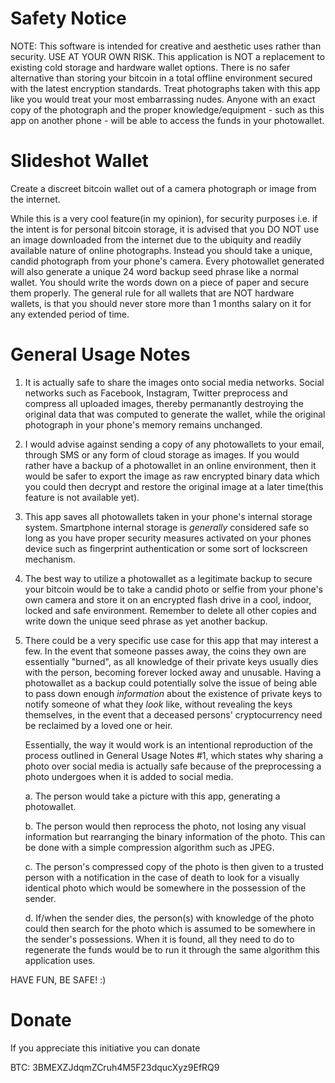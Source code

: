 # Safety Notice
NOTE: This software is intended for creative and aesthetic uses rather than security. USE AT YOUR OWN RISK.  This application is NOT a replacement to existing cold storage and hardware wallet options.  There is no safer alternative than storing your bitcoin in a total offline environment secured with the latest encryption standards.  Treat photographs taken with this app like you would treat your most embarrassing nudes.  Anyone with an exact copy of the photograph and the proper knowledge/equipment - such as this app on another phone - will be able to access the funds in your photowallet.


# Slideshot Wallet
Create a discreet bitcoin wallet out of a camera photograph or image from the internet.

While this is a very cool feature(in my opinion), for security purposes i.e. if the intent is for personal bitcoin storage, it is advised that you DO NOT use an image downloaded from the internet due to the ubiquity and readily available nature of online photographs. Instead you should take a unique, candid photograph from your phone's camera.  Every photowallet generated will also generate a unique 24 word backup seed phrase like a normal wallet.  You should write the words down on a piece of paper and secure them properly. The general rule for all wallets that are NOT hardware wallets, is that you should never store more than 1 months salary on it for any extended period of time.

# General Usage Notes
1. It is actually safe to share the images onto social media networks.  Social networks such as Facebook, Instagram, Twitter preprocess and compress all uploaded images, thereby permanantly destroying the original data that was computed to generate the wallet, while the original photograph in your phone's memory remains unchanged.


2. I would advise against sending a copy of any photowallets to your email, through SMS or any form of cloud storage as images.  If you would rather have a backup of a photowallet in an online environment, then it would be safer to export the image as raw encrypted binary data which you could then decrypt and restore the original image at a later time(this feature is not available yet).


3. This app saves all photowallets taken in your phone's internal storage system.  Smartphone internal storage is *generally* considered safe so long as you have proper security measures activated on your phones device such as fingerprint authentication or some sort of lockscreen mechanism.


4. The best way to utilize a photowallet as a legitimate backup to secure your bitcoin would be to take a candid photo or selfie from your phone's own camera and store it on an encrypted flash drive in a cool, indoor, locked and safe environment.  Remember to delete all other copies and write down the unique seed phrase as yet another backup.

5. There could be a very specific use case for this app that may interest a few.  In the event that someone passes away, the coins they own are essentially "burned", as all knowledge of their private keys usually dies with the person, becoming forever locked away and unusable.  Having a photowallet as a backup could potentially solve the issue of being able to pass down enough *information* about the existence of private keys to notify someone of what they *look* like, without revealing the keys themselves, in the event that a deceased persons' cryptocurrency need be reclaimed by a loved one or heir.

   Essentially, the way it would work is an intentional reproduction of the process outlined in General Usage Notes #1, which states why sharing a photo over social media is actually safe because of the preprocessing a photo undergoes when it is added to social media.

   a. The person would take a picture with this app, generating a photowallet.

   b. The person would then reprocess the photo, not losing any visual information but rearranging the binary information of the photo. This can be done with a simple compression algorithm such as JPEG.

   c. The person's compressed copy of the photo is then given to a trusted person with a notification in the case of death to look for a visually identical photo which would be somewhere in the possession of the sender.
   
   d. If/when the sender dies, the person(s) with knowledge of the photo could then search for the photo which is assumed to be somewhere in the sender's possessions.  When it is found, all they need to do to regenerate the funds would be to run it through the same algorithm this application uses.

HAVE FUN, BE SAFE! :)


# Donate
If you appreciate this initiative you can donate

BTC: 3BMEXZJdqmZCruh4M5F23dqucXyz9EfRQ9
